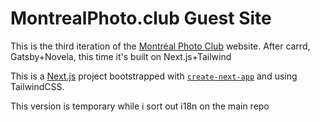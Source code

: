 # MontrealPhoto.club Guest Site

This is the third iteration of the [Montréal Photo Club](https://montrealphoto.club) website. After carrd, Gatsby+Novela, this time it's built on Next.js+Tailwind

This is a [Next.js](https://nextjs.org/) project bootstrapped with [`create-next-app`](https://github.com/vercel/next.js/tree/canary/packages/create-next-app) and using TailwindCSS.

This version is temporary while i sort out i18n on the main repo
